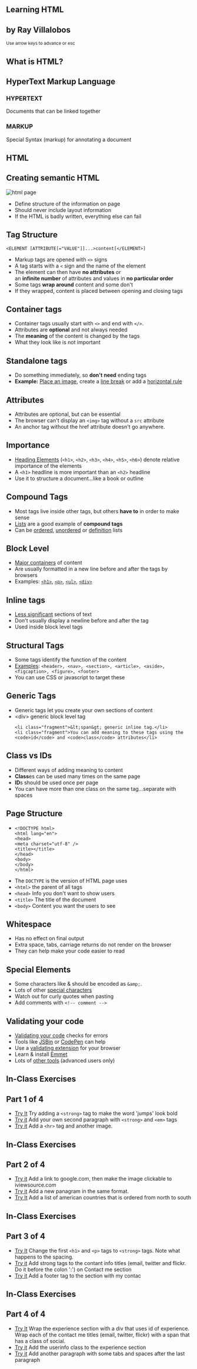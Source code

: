 <section>
  <h1>Learning HTML</h1>
  <h2>by Ray Villalobos</h2>
  <p><small>Use arrow keys to advance or esc</small></p>
</section>

<!-- ============================== slide -->
 <section>
  <h1>What is HTML?</h1>
  <h2>HyperText Markup Language</h2>

  <div class="fragment">
    <h3>HYPERTEXT</h3>
    <p>Documents that can be linked together</p>
  </div>

  <div class="fragment">
    <h3>MARKUP</h3>
    <p>Special Syntax (markup) for annotating a document</p>
  </div>
</section>

<!-- ============================== slide -->
<section>
  <h1>HTML</h1>
  <h2>Creating semantic HTML</h2>
  <img class="fragment" src="images/webpage.png" alt="html page">
  <ul>
    <li class="fragment">Define structure of the information on page</li>
    <li class="fragment">Should never include layout information</li>
    <li class="fragment">If the HTML is badly written, everything else can fail</li>
  </ul>
</section>

<!-- ============================== slide -->
<section>
  <h1>Tag Structure</h1>
  <pre><code class="html" contenteditable>&lt;ELEMENT [ATTRIBUTE[=&quot;VALUE&quot;]]...&gt;content[&lt;/ELEMENT&gt;]</code></pre>
  <ul>
    <li class="fragment">Markup tags are opened with <code>&lt;&gt;</code> signs</li>
    <li class="fragment">A tag starts with a <code>&lt;</code> sign and the name of the element</li>
    <li class="fragment">The element can then have <strong>no attributes</strong> or <br />an <strong>infinite number</strong> of attributes and values in <strong>no particular order</strong></li>
    <li class="fragment">Some tags <strong>wrap around</strong> content and some don't</code></li>
    <li class="fragment">If they wrapped, content is placed between opening and closing tags</li>
  </ul>
</section>

<!-- ============================== slide -->
<section>
  <h1>Container tags</h1>
  <ul>
    <li class="fragment">Container tags usually start with <code contenteditable="true">&lt;&gt;</code> and end with <code contenteditable="true">&lt;/&gt;</code>.</li>
    <li class="fragment">Attributes are <strong>optional</strong> and not always needed</li>
    <li class="fragment">The <strong>meaning</strong> of the content is changed by the tags</li>
    <li class="fragment">What they look like is not important</li>
  </ul>
</section>

<!-- ============================== slide -->
<section>
  <h1>Standalone tags</h1>
  <ul>
    <li class="fragment">Do something immediately, so <strong>don't need</strong> ending tags</li>
    <li class="fragment"><strong>Example:</strong> <a href="http://www.w3schools.com/tags/tag_img.asp">Place an image</a>, create a <a href="http://www.w3schools.com/tags/tag_br.asp">line break</a> or add a <a href="http://www.w3schools.com/tags/tag_hr.asp">horizontal rule</a></li>
  </ul>
</section>

<!-- ============================== slide -->
<section>
  <h1>Attributes</h1>
  <ul>
    <li class="fragment">Attributes are optional, but can be essential</li>
    <li class="fragment">The browser can't display an <code>&lt;img&gt;</code> tag without a <code>src</code> attribute</li>
    <li class="fragment">An anchor tag without the href attribute doesn't go anywhere.</li>
  </ul>
</section>

<!-- ============================== slide -->
<section>
  <h1>Importance</h1>
  <ul>
    <li class="fragment"><a href="https://developer.mozilla.org/en-US/docs/Web/HTML/Element/Heading_Elements">Heading Elements</a> (<code>&lt;h1&gt;</code>, <code>&lt;h2&gt;</code>, <code>&lt;h3&gt;</code>, <code>&lt;h4&gt;</code>, <code>&lt;h5&gt;</code>, <code>&lt;h6&gt;</code>) denote relative importance of the elements</li>
    <li class="fragment">A <code>&lt;h1&gt;</code> headline is more important than an <code>&lt;h2&gt;</code> headline</li>
    <li class="fragment">Use it to structure a document...like a book or outline</li>              
  </ul>
</section>

<!-- ============================== slide -->
<section>
  <h1>Compound Tags</h1>
  <ul>
    <li class="fragment">Most tags live inside other tags, but others <strong>have to</strong> in order to make sense</li>
    <li class="fragment"><a href="https://developer.mozilla.org/en-US/docs/Web/HTML/Element/ul">Lists</a> are a good example of <strong>compound tags</strong></li>
    <li class="fragment">Can be <a href="https://developer.mozilla.org/en-US/docs/Web/HTML/Element/ol">ordered</a>, <a href="https://developer.mozilla.org/en-US/docs/Web/HTML/Element/ul">unordered</a> or <a href="https://developer.mozilla.org/en-US/docs/Web/HTML/Element/dl">definition</a> lists</li>
  </ul>
</section>

<!-- ============================== slide -->
<section>
  <h1>Block Level</h1>
  <ul>
    <li class="fragment"><a href="https://developer.mozilla.org/en-US/docs/Web/HTML/Block-level_elements">Major containers</a> of content</li>
    <li class="fragment">Are usually formatted in a new line before and after the tags by browsers</li>
    <li class="fragment">Examples: <code><a href="https://developer.mozilla.org/en-US/docs/Web/HTML/Element/Heading_Elements">&lt;h1&gt;</a></code>, <code><a href="https://developer.mozilla.org/en-US/docs/Web/HTML/Element/p">&lt;p&gt;</a></code>, <code><a href="https://developer.mozilla.org/en-US/docs/Web/HTML/Element/ul">&lt;ul&gt;</a></code>, <code><a href="https://developer.mozilla.org/en-US/docs/Web/HTML/Element/div">&lt;div&gt;</a></code></li>
  </ul>
</section>

<!-- ============================== slide -->
<section>
  <h1>Inline tags</h1>
  <ul>
    <li class="fragment"><a href="https://developer.mozilla.org/en-US/docs/Web/HTML/Inline_elemente">Less significant</a> sections of text</li>
    <li class="fragment">Don't usually display a newline before and after the tag</li>
    <li class="fragment">Used inside block level tags</li>
  </ul>
</section>

<!-- ============================== slide -->
<section>
  <h1>Structural Tags</h1>
  <ul>
    <li class="fragment">Some tags identify the function of the content</li>
    <li class="fragment"><a href="http://www.w3schools.com/html/html5_semantic_elements.asp">Examples</a>: <code>&lt;header&gt;, &lt;nav&gt;, &lt;section&gt;, &lt;article&gt;, &lt;aside&gt;, &lt;figcaption&gt;, &lt;figure&gt;, &lt;footer&gt;</code></li>
    <li class="fragment">You can use CSS or javascript to target these</li>
  </ul>
</section>

<!-- ============================== slide -->
<section>
  <h1>Generic Tags</h1>
  <ul>
    <li class="fragment">Generic tags let you create your own sections of content</li>
    <li class="fragment">&lt;div&gt; generic block level tag</li>

    <li class="fragment">&lt;span&gt; generic inline tag.</li>
    <li class="fragment">You can add meaning to these tags using the <code>id</code> and <code>class</code> attributes</li>
  </ul>
</section>

<!-- ============================== slide -->
<section>
  <h1>Class vs IDs</h1>
  <ul>
    <li class="fragment">Different ways of adding meaning to content</li>
    <li class="fragment"><strong>Class</strong>es can be used many times on the same page</li>
    <li class="fragment"><strong>ID</strong>s should be used once per page</li>
    <li class="fragment">You can have more than one class on the same tag...separate with spaces</li>
  </ul>
</section>

<!-- ============================== slide -->
<section>
  <h1>Page Structure</h1>
  <ul>
    <li class="fragment">
<pre><code class="html" contenteditable>&lt;!DOCTYPE html&gt;
&lt;html lang=&quot;en&quot;&gt;
&lt;head&gt;
&lt;meta charset=&quot;utf-8&quot; /&gt;
&lt;title&gt;&lt;/title&gt;
&lt;/head&gt;
&lt;body&gt;
&lt;/body&gt;
&lt;/html&gt;</code></pre>
  </li>
    <li class="fragment">The <code>DOCTYPE</code> is the version of HTML page uses</li>
    <li class="fragment"><code>&lt;html&gt;</code> the parent of all tags</li>
    <li class="fragment"><code>&lt;head&gt;</code> Info you don't want to show users</li>
    <li class="fragment"><code>&lt;title&gt;</code> The title of the document</li>
    <li class="fragment"><code>&lt;body&gt;</code> Content you want the users to see</li>
  </ul>
</section>

<!-- ============================== slide -->
<section>
  <h1>Whitespace</h1>
  <ul>
    <li class="fragment">Has no effect on final output</li>
    <li class="fragment">Extra space, tabs, carriage returns do not render on the browser</li>
    <li class="fragment">They can help make your code easier to read</li>
  </ul>
</section>

<!-- ============================== slide -->
<section>
  <h1>Special Elements</h1>
  <ul>
    <li class="fragment">Some characters like &amp; should be encoded as <code>&amp;amp;</code>.</li>
    <li class="fragment">Lots of other <a href="http://www.zytrax.com/tech/web/entities.html">special characters</a></li>
    <li class="fragment">Watch out for curly quotes when pasting</li>
    <li class="fragment">Add comments with <code>&lt;!-- comment --&gt;</code></li>
  </ul>
</section>

<!-- ============================== slide -->
<section>
  <h1>Validating your code</h1>
  <ul>
    <li class="fragment"><a href="http://validator.w3.org/">Validating your code</a> checks for errors</li>
    <li class="fragment">Tools like <a href="http://jsbin.com/">JSBin</a> or <a href="http://codepen.io/">CodePen</a> can help</li>
    <li class="fragment">Use a <a href="https://chrome.google.com/webstore/detail/html-validator/cgndfbhngibokieehnjhbjkkhbfmhojo">validating extension</a> for your browser</li>
    <li class="fragment">Learn &amp; install <a href="http://emmet.io/">Emmet</a></li>
    <li class="fragment">Lots of <a href="http://iviewsource.com/presentations/errorfreetooling/#/">other tools</a> (advanced users only)</li>
  </ul>
</section>

<!-- ============================== slide -->
<section>
  <h1>In-Class Exercises</h1>
  <h2>Part 1 of 4</h2>
  <ul>
    <li class="fragment"><a class="jsbin-embed" href="http://jsbin.com/uSAJuraM/1/embed?html,output">Try It</a> Try adding a <code>&lt;strong&gt;</code> tag to make the word 'jumps' look bold</li>
    <li class="fragment"><a class="jsbin-embed" href="http://jsbin.com/igECUTO/3/embed?html,output">Try it</a> Add your own second paragraph with <code>&lt;strong&gt;</code> and <code>&lt;em&gt;</code> tags</li>
    <li class="fragment"><a class="jsbin-embed" href="http://jsbin.com/ExumosIZ/2/embed?html,output">Try it</a> Add a <code>&lt;hr&gt;</code> tag and another image.</li>
  </ul>
</section>

<section>
  <h1>In-Class Exercises</h1>
  <h2>Part 2 of 4</h2>
  <ul>
    <li class="fragment"><a class="jsbin-embed" href="http://jsbin.com/oxIWowu/2/embed?html,output">Try it</a> Add a link to google.com, then make the image clickable to iviewsource.com</li>
    <li class="fragment"><a class="jsbin-embed" href="http://jsbin.com/olOmAHUM/1/embed?html,output">Try it</a> Add a new panagram in the same format.</li>    
    <li class="fragment"><a class="jsbin-embed" href="http://jsbin.com/uyuqequ/1/embed?html,output">Try It</a> Add a list of american countries that is ordered from north to south</li>
  </ul>
</section>

<section>
  <h1>In-Class Exercises</h1>
  <h2>Part 3 of 4</h2>
  <ul>
    <li class="fragment"><a class="jsbin-embed" href="http://jsbin.com/uyuqequ/4/embed?html,output">Try It</a> Change the first <code>&lt;h1&gt;</code> and <code>&lt;p&gt;</code> tags to <code>&lt;strong&gt;</code> tags. Note what happens to the spacing.</li>
    <li class="fragment"><a class="jsbin-embed" href="http://jsbin.com/iNUSOqI/3/embed?html,output">Try it</a> Add strong tags to the contant info titles (email, twitter and flickr. Do it before the colon ':') on Contact me section</li>
    <li class="fragment"><a class="jsbin-embed" href="http://jsbin.com/IFuLUTi/2/embed?html,output">Try it</a> Add a footer tag to the section with my contac</li>
  </ul>
</section>

<section>
  <h1>In-Class Exercises</h1>
  <h2>Part 4 of 4</h2>
  <ul>
    <li class="fragment"><a class="jsbin-embed" href="http://jsbin.com/iKAhOdUR/2/embed?html,output">Try It</a> Wrap the experience section with a div that uses id of experience. Wrap each of the contact me  titles (email, twitter, flickr) with a span that has a class of social.</li>
    <li class="fragment"><a class="jsbin-embed" href="http://jsbin.com/ibesIXi/1/embed?html,output">Try it</a> Add the userinfo class to the experience section</li>
    <li class="fragment"><a class="jsbin-embed" href="http://jsbin.com/ONAyUgOh/2/embed?html,output">Try it</a> Add another paragraph with some tabs and spaces after the last paragraph</li>
  </ul>
